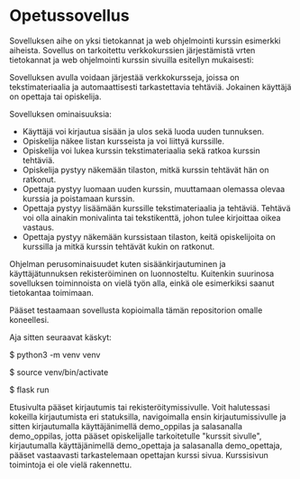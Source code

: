 # Opetussovellus
Sovelluksen aihe on yksi tietokannat ja web ohjelmointi kurssin esimerkki aiheista. Sovellus on tarkoitettu verkkokurssien järjestämistä vrten tietokannat ja web ohjelmointi kurssin sivuilla esitellyn mukaisesti:

Sovelluksen avulla voidaan järjestää verkkokursseja, joissa on tekstimateriaalia ja automaattisesti tarkastettavia tehtäviä. Jokainen käyttäjä on opettaja tai opiskelija.

Sovelluksen ominaisuuksia:

- Käyttäjä voi kirjautua sisään ja ulos sekä luoda uuden tunnuksen.
- Opiskelija näkee listan kursseista ja voi liittyä kurssille.
- Opiskelija voi lukea kurssin tekstimateriaalia sekä ratkoa kurssin tehtäviä.
- Opiskelija pystyy näkemään tilaston, mitkä kurssin tehtävät hän on ratkonut.
- Opettaja pystyy luomaan uuden kurssin, muuttamaan olemassa olevaa kurssia ja poistamaan kurssin.
- Opettaja pystyy lisäämään kurssille tekstimateriaalia ja tehtäviä. Tehtävä voi olla ainakin monivalinta tai tekstikenttä, johon tulee kirjoittaa oikea vastaus.
- Opettaja pystyy näkemään kurssistaan tilaston, keitä opiskelijoita on kurssilla ja mitkä kurssin tehtävät kukin on ratkonut.


Ohjelman perusominaisuudet kuten sisäänkirjautuminen ja käyttäjätunnuksen rekisteröiminen on luonnosteltu. Kuitenkin suurinosa sovelluksen toiminnoista on vielä työn alla, einkä ole esimerkiksi saanut tietokantaa toimimaan. 


Pääset testaamaan sovellusta kopioimalla tämän repositorion omalle koneellesi.


Aja sitten seuraavat käskyt:


$ python3 -m venv venv


$ source venv/bin/activate


$ flask run


Etusivulta pääset kirjautumis tai rekisteröitymissivulle. Voit halutessasi kokeilla kirjautumista eri statuksilla, navigoimalla ensin kirjautumissivulle ja sitten kirjautumalla käyttäjänimellä demo_oppilas ja salasanalla demo_oppilas, jotta pääset opiskelijalle tarkoitetulle "kurssit sivulle", kirjautumalla käyttäjänimellä demo_opettaja ja salasanalla demo_opettaja, pääset vastaavasti tarkastelemaan opettajan kurssi sivua. Kurssisivun toimintoja ei ole vielä rakennettu. 




